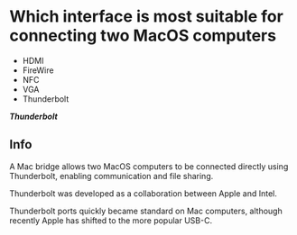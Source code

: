 # Which interface is most suitable for connecting two MacOS computers

- HDMI
- FireWire
- NFC
- VGA
- Thunderbolt

***Thunderbolt***

## Info

A Mac bridge allows two MacOS computers to be connected directly using Thunderbolt, enabling communication and file sharing.

Thunderbolt was developed as a collaboration between Apple and Intel. 

Thunderbolt ports quickly became standard on Mac computers, although recently Apple has shifted to the more popular USB-C.
